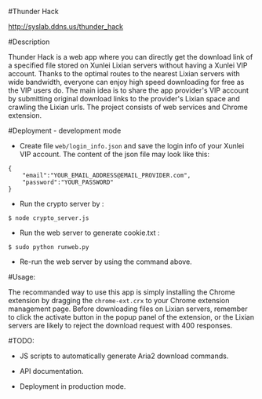 #Thunder Hack

http://syslab.ddns.us/thunder_hack

#Description

Thunder Hack is a web app where you can directly get the download link of a specified file stored on Xunlei Lixian servers without having a Xunlei VIP account. Thanks to the optimal routes to the nearest Lixian servers with wide bandwidth, everyone can enjoy high speed downloading for free as the VIP users do. The main idea is to share the app provider's VIP account by submitting original download links to the provider's Lixian space and crawling the Lixian urls. The project consists of web services and Chrome extension.

#Deployment - development mode

* Create file ```web/login_info.json``` and save the login info of your Xunlei VIP account. The content of the json file may look like this:  

```
{
	"email":"YOUR_EMAIL_ADDRESS@EMAIL_PROVIDER.com", 
	"password":"YOUR_PASSWORD"
}
```

* Run the crypto server by :

```
$ node crypto_server.js
```

* Run the web server to generate cookie.txt : 

```
$ sudo python runweb.py
```

* Re-run the web server by using the command above.

#Usage:

The recommanded way to use this app is simply installing the Chrome extension by dragging the ```chrome-ext.crx``` to your Chrome extension management page. Before downloading files on Lixian servers, remember to click the activate button in the popup panel of the extension, or the Lixian servers are likely to reject the download request with 400 responses.

#TODO:

* JS scripts to automatically generate Aria2 download commands.

* API documentation.

* Deployment in production mode.
